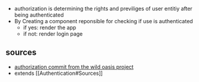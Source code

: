 - authorization is determining the rights and previliges of user entitiy after being authenticated
- By Creating a component reponsible for checking if use is authenticated
    - if yes: render the app
    - if not: render login page

## sources

- [authorization commit from the wild oasis project](https://github.com/ahmad-kashkoush/Nostalgic-Hotel/commit/f782d88c93c5ca4b3483af4938765ca84d8c7c2c)
- extends [[Authentication#Sources]]
